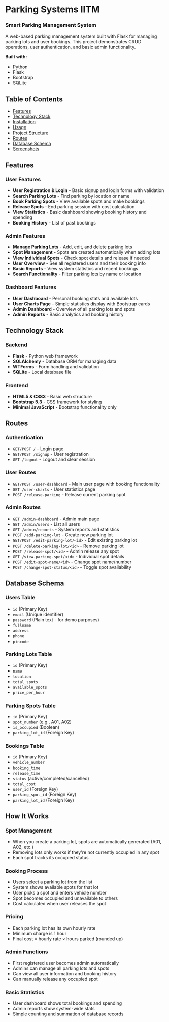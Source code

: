 # Parking Systems IITM
### Smart Parking Management System

A web-based parking management system built with Flask for managing parking lots and user bookings. This project demonstrates CRUD operations, user authentication, and basic admin functionality.

**Built with:**
- Python
- Flask
- Bootstrap
- SQLite

## Table of Contents
- [Features](#features)
- [Technology Stack](#technology-stack)
- [Installation](#installation)
- [Usage](#usage)
- [Project Structure](#project-structure)
- [Routes](#routes)
- [Database Schema](#database-schema)
- [Screenshots](#screenshots)

## Features

### User Features
- **User Registration & Login** - Basic signup and login forms with validation
- **Search Parking Lots** - Find parking by location or name
- **Book Parking Spots** - View available spots and make bookings
- **Release Spots** - End parking session with cost calculation
- **View Statistics** - Basic dashboard showing booking history and spending
- **Booking History** - List of past bookings

### Admin Features
- **Manage Parking Lots** - Add, edit, and delete parking lots
- **Spot Management** - Spots are created automatically when adding lots
- **View Individual Spots** - Check spot details and release if needed
- **User Overview** - See all registered users and their booking info
- **Basic Reports** - View system statistics and recent bookings
- **Search Functionality** - Filter parking lots by name or location

### Dashboard Features
- **User Dashboard** - Personal booking stats and available lots
- **User Charts Page** - Simple statistics display with Bootstrap cards
- **Admin Dashboard** - Overview of all parking lots and spots
- **Admin Reports** - Basic analytics and booking history

## Technology Stack

### Backend
- **Flask** - Python web framework
- **SQLAlchemy** - Database ORM for managing data
- **WTForms** - Form handling and validation
- **SQLite** - Local database file

### Frontend
- **HTML5 & CSS3** - Basic web structure
- **Bootstrap 5.3** - CSS framework for styling
- **Minimal JavaScript** - Bootstrap functionality only

## Routes

### Authentication
- `GET/POST /` - Login page
- `GET/POST /signup` - User registration
- `GET /logout` - Logout and clear session

### User Routes
- `GET/POST /user-dashboard` - Main user page with booking functionality
- `GET /user-charts` - User statistics page
- `POST /release-parking` - Release current parking spot

### Admin Routes
- `GET /admin-dashboard` - Admin main page
- `GET /admin/users` - List all users
- `GET /admin/reports` - System reports and statistics
- `POST /add-parking-lot` - Create new parking lot
- `GET/POST /edit-parking-lot/<id>` - Edit existing parking lot
- `POST /delete-parking-lot/<id>` - Remove parking lot
- `POST /release-spot/<id>` - Admin release any spot
- `GET /view-parking-spot/<id>` - Individual spot details
- `POST /edit-spot-name/<id>` - Change spot name/number
- `POST /change-spot-status/<id>` - Toggle spot availability

## Database Schema

### Users Table
- `id` (Primary Key)
- `email` (Unique identifier)
- `password` (Plain text - for demo purposes)
- `fullname`
- `address`
- `phone`
- `pincode`

### Parking Lots Table
- `id` (Primary Key)
- `name`
- `location`
- `total_spots`
- `available_spots`
- `price_per_hour`

### Parking Spots Table
- `id` (Primary Key)
- `spot_number` (e.g., A01, A02)
- `is_occupied` (Boolean)
- `parking_lot_id` (Foreign Key)

### Bookings Table
- `id` (Primary Key)
- `vehicle_number`
- `booking_time`
- `release_time`
- `status` (active/completed/cancelled)
- `total_cost`
- `user_id` (Foreign Key)
- `parking_spot_id` (Foreign Key)
- `parking_lot_id` (Foreign Key)

## How It Works

### Spot Management
- When you create a parking lot, spots are automatically generated (A01, A02, etc.)
- Removing lots only works if they're not currently occupied in any spot
- Each spot tracks its occupied status

### Booking Process
- Users select a parking lot from the list
- System shows available spots for that lot
- User picks a spot and enters vehicle number
- Spot becomes occupied and unavailable to others
- Cost calculated when user releases the spot

### Pricing
- Each parking lot has its own hourly rate
- Minimum charge is 1 hour
- Final cost = hourly rate × hours parked (rounded up)

### Admin Functions
- First registered user becomes admin automatically
- Admins can manage all parking lots and spots
- Can view all user information and booking history
- Can manually release any occupied spot

### Basic Statistics
- User dashboard shows total bookings and spending
- Admin reports show system-wide stats
- Simple counting and summation of database records